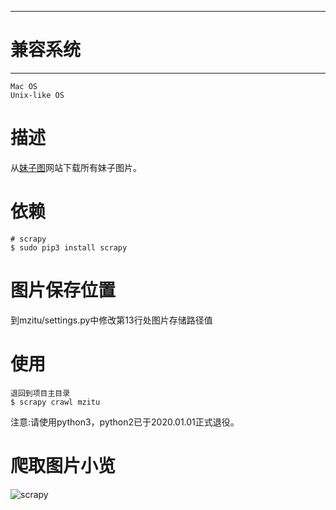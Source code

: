 ------------
# 兼容系统 #
-----------
	Mac OS
	Unix-like OS

# 描述 #
从[妹子图](https://www.mzitu.com/)网站下载所有妹子图片。

# 依赖 #
    # scrapy 
	$ sudo pip3 install scrapy

# 图片保存位置 #
   到mzitu/settings.py中修改第13行处图片存储路径值

# 使用 #
	退回到项目主目录
	$ scrapy crawl mzitu

注意:请使用python3，python2已于2020.01.01正式退役。

# 爬取图片小览 #

![scrapy](https://s2.ax1x.com/2019/12/06/QJmRsK.md.png) 
